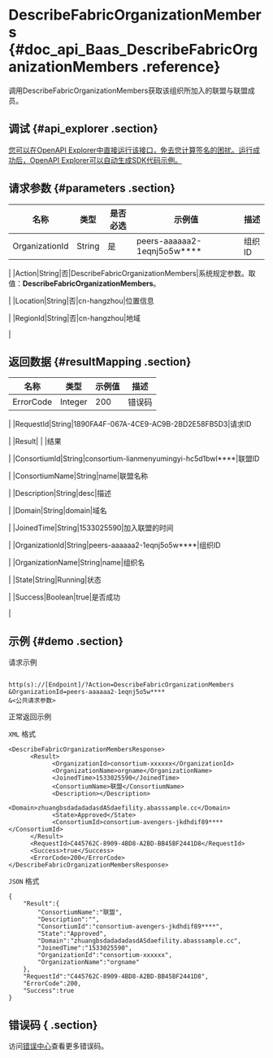 # DescribeFabricOrganizationMembers {#doc_api_Baas_DescribeFabricOrganizationMembers .reference}

调用DescribeFabricOrganizationMembers获取该组织所加入的联盟与联盟成员。

## 调试 {#api_explorer .section}

[您可以在OpenAPI Explorer中直接运行该接口，免去您计算签名的困扰。运行成功后，OpenAPI Explorer可以自动生成SDK代码示例。](https://api.aliyun.com/#product=Baas&api=DescribeFabricOrganizationMembers&type=RPC&version=2018-12-21)

## 请求参数 {#parameters .section}

|名称|类型|是否必选|示例值|描述|
|--|--|----|---|--|
|OrganizationId|String|是|peers-aaaaaa2-1eqnj5o5w\*\*\*\*|组织ID

 |
|Action|String|否|DescribeFabricOrganizationMembers|系统规定参数。取值：**DescribeFabricOrganizationMembers**。

 |
|Location|String|否|cn-hangzhou|位置信息

 |
|RegionId|String|否|cn-hangzhou|地域

 |

## 返回数据 {#resultMapping .section}

|名称|类型|示例值|描述|
|--|--|---|--|
|ErrorCode|Integer|200|错误码

 |
|RequestId|String|1890FA4F-067A-4CE9-AC9B-2BD2E58FB5D3|请求ID

 |
|Result| | |结果

 |
|ConsortiumId|String|consortium-lianmenyumingyi-hc5d1bwl\*\*\*\*|联盟ID

 |
|ConsortiumName|String|name|联盟名称

 |
|Description|String|desc|描述

 |
|Domain|String|domain|域名

 |
|JoinedTime|String|1533025590|加入联盟的时间

 |
|OrganizationId|String|peers-aaaaaa2-1eqnj5o5w\*\*\*\*|组织ID

 |
|OrganizationName|String|name|组织名

 |
|State|String|Running|状态

 |
|Success|Boolean|true|是否成功

 |

## 示例 {#demo .section}

请求示例

``` {#request_demo}

http(s)://[Endpoint]/?Action=DescribeFabricOrganizationMembers
&OrganizationId=peers-aaaaaa2-1eqnj5o5w****
&<公共请求参数>

```

正常返回示例

`XML` 格式

``` {#xml_return_success_demo}
<DescribeFabricOrganizationMembersResponse>
	  <Result>
		    <OrganizationId>consortium-xxxxxx</OrganizationId>
		    <OrganizationName>orgname</OrganizationName>
		    <JoinedTime>1533025590</JoinedTime>
		    <ConsortiumName>联盟</ConsortiumName>
		    <Description></Description>
		    <Domain>zhuangbsdadadadasdASdaefility.abasssample.cc</Domain>
		    <State>Approved</State>
		    <ConsortiumId>consortium-avengers-jkdhdif89****</ConsortiumId>
	  </Result>
	  <RequestId>C445762C-8909-4BD8-A2BD-BB45BF2441D8</RequestId>
	  <Success>true</Success>
	  <ErrorCode>200</ErrorCode>
</DescribeFabricOrganizationMembersResponse>
```

`JSON` 格式

``` {#json_return_success_demo}
{
	"Result":{
		"ConsortiumName":"联盟",
		"Description":"",
		"ConsortiumId":"consortium-avengers-jkdhdif89****",
		"State":"Approved",
		"Domain":"zhuangbsdadadadasdASdaefility.abasssample.cc",
		"JoinedTime":"1533025590",
		"OrganizationId":"consortium-xxxxxx",
		"OrganizationName":"orgname"
	},
	"RequestId":"C445762C-8909-4BD8-A2BD-BB45BF2441D8",
	"ErrorCode":200,
	"Success":true
}
```

## 错误码 { .section}

访问[错误中心](https://error-center.aliyun.com/status/product/Baas)查看更多错误码。


